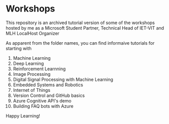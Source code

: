 # Workshops

This repository is an archived tutorial version of some of the workshops hosted by me as a Microsoft Student Partner, Technical Head of IET-VIT and MLH LocalHost Organizer

As apparent from the folder names, you can find informaive tutorials for starting with

1. Machine Learning
2. Deep Learning
3. Reinforcement Learnning
4. Image Processing 
5. Digital Signal Processing with Machine Learning
6. Embedded Systems and Robotics
7. Internet of Things
8. Version Control and GitHub basics
9. Azure Cognitive API's demo
10. Building FAQ bots with Azure

Happy Learning!
